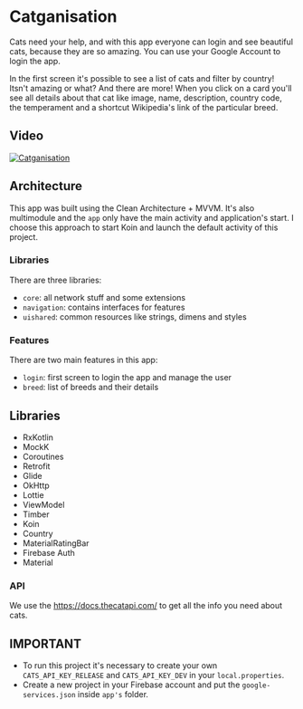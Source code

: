 # Catganisation

Cats need your help, and with this app everyone can login and see beautiful cats, because they are so amazing.
You can use your Google Account to login the app.

In the first screen it's possible to see a list of cats and filter by country! Itsn't amazing or what? And there are more!
When you click on a card you'll see all details about that cat like image, name, description, country code, the temperament and a shortcut Wikipedia's link of the particular breed. 

## Video
[![Catganisation](https://user-images.githubusercontent.com/10122196/122848316-af913080-d2df-11eb-9297-3c11c023c33a.png)](https://youtu.be/MVaWX4qbYSU)

## Architecture
This app was built using the Clean Architecture + MVVM.
It's also multimodule and the `app` only have the main activity and application's start. 
I choose this approach to start Koin and launch the default activity of this project.

### Libraries
There are three libraries:
- `core`: all network stuff and some extensions
- `navigation`: contains interfaces for features
- `uishared`: common resources like strings, dimens and styles

### Features
There are two main features in this app:
- `login`: first screen to login the app and manage the user
- `breed`: list of breeds and their details

## Libraries
- RxKotlin
- MockK
- Coroutines
- Retrofit
- Glide
- OkHttp
- Lottie
- ViewModel
- Timber
- Koin
- Country
- MaterialRatingBar
- Firebase Auth
- Material

### API

We use the https://docs.thecatapi.com/ to get all the info you need about cats.

## IMPORTANT
- To run this project it's necessary to create your own `CATS_API_KEY_RELEASE` and `CATS_API_KEY_DEV` in your `local.properties`.
- Create a new project in your Firebase account and put the `google-services.json` inside `app's` folder.
